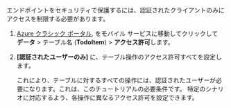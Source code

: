 エンドポイントをセキュリティで保護するには、認証されたクライアントのみにアクセスを制限する必要があります。

1. [Azure クラシック ポータル](https://manage.windowsazure.com/), をモバイル サービスに移動してクリックして  **データ** > テーブル名 (**TodoItem**) > **アクセス許可**します。

2. **[認証されたユーザーのみ]** に、テーブル操作のアクセス許可すべてを設定します。

     これにより、テーブルに対するすべての操作には、認証されたユーザーが必要になります。これは、このチュートリアルの必要条件です。 特定のシナリオに対応するよう、各操作に異なるアクセス許可を設定できます。





